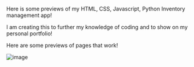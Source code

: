 Here is some previews of my HTML, CSS, Javascript, Python Inventory management app!

I am creating this to further my knowledge of coding and to show on my personal portfolio!

Here are some previews of pages that work!

![image](https://github.com/user-attachments/assets/87527129-72a1-4479-bf44-effa1f09cd3d)
